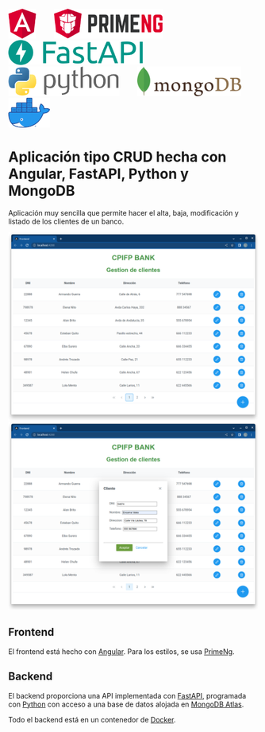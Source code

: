 <img src="img/angular.png" height="60">&nbsp;&nbsp;&nbsp;&nbsp;&nbsp;&nbsp;&nbsp;&nbsp;
<img src="img/primeng.svg" height="60">&nbsp;&nbsp;&nbsp;&nbsp;&nbsp;&nbsp;&nbsp;&nbsp;
<img src="img/fastapi2.png" height="50">&nbsp;&nbsp;&nbsp;&nbsp;&nbsp;&nbsp;&nbsp;&nbsp;
<img src="img/python.png" height="60">&nbsp;&nbsp;&nbsp;&nbsp;&nbsp;&nbsp;&nbsp;&nbsp;
<img src="img/mongodb.svg" height="60">&nbsp;&nbsp;&nbsp;&nbsp;&nbsp;&nbsp;&nbsp;&nbsp;
<img src="img/docker.png" height="60">

# Aplicación tipo CRUD hecha con Angular, FastAPI, Python y MongoDB

Aplicación muy sencilla que permite hacer el alta, baja, modificación y listado de los clientes de un banco.

<img src="img/captura1.png">
<img src="img/captura2.png">

## Frontend

El frontend está hecho con [Angular](https://angular.io/). Para los estilos, se usa [PrimeNg](https://www.primefaces.org/primeng/setup).

## Backend

El backend proporciona una API implementada con [FastAPI](https://fastapi.tiangolo.com/), programada con [Python](https://www.python.org/) con acceso a una base de datos alojada en [MongoDB Atlas](https://www.mongodb.com/atlas/database).

Todo el backend está en un contenedor de [Docker](https://www.docker.com/).

